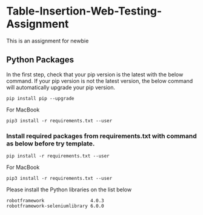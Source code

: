 # Table-Insertion-Web-Testing-Assignment

This is an assignment for newbie

## Python Packages
In the first step, check that your pip version is the latest with the below command. If your pip version is not the latest version, the below command will automatically upgrade your pip version.
```
pip install pip --upgrade
```
For MacBook
```
pip3 install -r requirements.txt --user    
```
### Install required packages from requirements.txt with command as below before try template.
```
pip install -r requirements.txt --user    
```
For MacBook
```
pip3 install -r requirements.txt --user     
```

Please install the Python libraries on the list below

```
robotframework                 4.0.3  
robotframework-seleniumlibrary 6.0.0  
```

